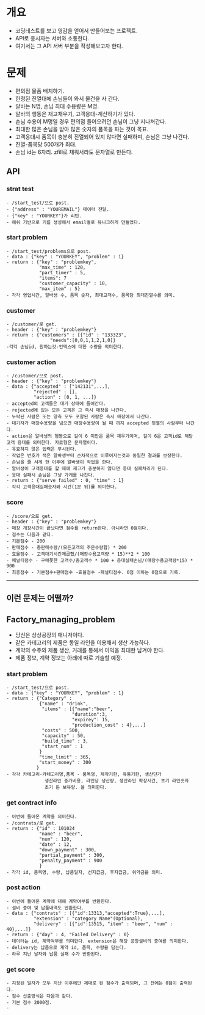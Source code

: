 # 개요
- 코딩테스트를 보고 영감을 얻어서 만들어보는 프로젝트.
- API로 응시자는 서버와 소통한다.
- 여기서는 그 API 서버 부분을 작성해보고자 한다.
# 문제
- 편의점 물품 배치하기.
- 한정된 진열대에 손님들이 와서 물건을 사 간다.
- 알바는 N명, 손님 최대 수용량은 M명.
- 알바의 행동은 재고채우기, 고객응대-계산하기가 있다.
- 손님 수용이 M명일 경우 편의점 들어오려던 손님이 그냥 지나쳐간다.
- 최대한 많은 손님을 받아 많은 숫자의 품목을 파는 것이 목표.
- 고객응대시 품목이 충분히 진열되어 있지 않다면 실패하며, 손님은 그냥 나간다.
- 진열-품목당 500개가 최대. 
- 손님 id는 6자리. zfill로 채워서라도 문자열로 만든다.

## API
### strat test
    - /start_test/으로 post.
    - {"address" : "YOUREMAIL"} 데이터 전달.
    - {"key" : "YOURKEY"}가 리턴.
    - 해쉬 기반으로 키를 생성해서 email별로 유니크하게 만들었다.

### start problem
    - /start_test/problems으로 post.
    - data : {"key" : "YOURKEY", "problem" : 1}
    - return : {"key" : "problemkey",
                "max_time" : 120,
                "part_timer" : 5,
                "items": 7
                "customer_capacity" : 10,
                "max_item" : 5}
    - 각각 영업시간, 알바생 수, 품목 숫자, 최대고객수, 품목당 최대진열수를 의미.

### customer
    - /customer/로 get.
    - header : {"key" : "problemkey"}
    - return : {"customers" : [{"id" : "133323", 
                    "needs":[0,0,1,1,2,1,0]}
    -각각 손님id, 원하는것-인덱스에 대한 수량을 의미한다.

### customer action
    - /customer/으로 post.
    - header : {"key" : "problemkey"}
    - data : {"accepted" : ["142131",...],
              "rejected" : [],
              "action" : [0, 1, ...]}
    - accepted의 고객들은 대기 상태에 들어간다.
    - rejected에 있는 모든 고객은 그 즉시 매장을 나간다.
    - 누락된 사람은 또는 양측 모두 포함된 사람은 즉시 매장에서 나간다.
    - 대기자가 매장수용량을 넘으면 매장수용량이 될 때 까지 accepted 뒷열의 사람부터 나간다.
    - action은 알바생의 행동으로 길이 6 미만은 품목 채우기이며, 길이 6은 고객id로 해당 고객 응대를 의미한다. 자료형은 문자열이다.
    - 유효하지 않은 입력은 무시된다.
    - 작업은 번호가 적은 알바생부터 순차적으로 이루어지는것과 동일한 결과를 보장한다.
    - 손님을 줄 서게 한 이후에 알바생이 작업을 한다.
    - 알바생이 고객응대를 할 때에 재고가 충분하지 않다면 응대 실패처리가 된다.
    - 응대 실패시 손님은 그냥 가게를 나간다.
    - return : {"serve failed" : 0, "time" : 1}
    - 각각 고객응대실패숫자와 시간(1분 뒤)를 의미한다.

### score
    - /score/으로 get.
    - header : {"key" : "problemkey"}
    - 매장 개장시간이 끝났다면 점수를 return한다. 아니라면 0점이다.
    - 점수는 다음과 같다.
    - 기본점수 - 200
    - 판매점수 - 총판매수량/(모든고객의 주문수량합) * 200
    - 효율점수 - 고객대기시간제곱합/(매장수용고객량 * 15)**2 * 100
    - 페널티점수 - 구매못한 고객수/총고객수 * 100 + 응대실패손님/(매장수용고객량*15) * 900
    - 최종점수 - 기본점수+판매점수 -효율점수 -페널티점수. 0점 이하는 0점으로 기록.
    

--------------------

## 이런 문제는 어떨까?
## Factory_managing_problem
- 당신은 상상공장의 매니저이다.
- 같은 카테고리의 제품은 동일 라인을 이용해서 생산 가능하다.
- 계약의 수주와 제품 생산, 거래를 통해서 이익을 최대한 남겨야 한다.
- 제품 정보, 계약 정보는 아래에 따로 기술할 예정.
### start problem
    - /start_test/으로 post.
    - data : {"key" : "YOURKEY", "problem" : 1}
    - return : {"Category" :
                {"name" : "drink",
                 "items" : [{"name":"beer",
                            "duration":3,
                            "expirey": 15,
                            "production_cost" : 4},...]
                 "costs" : 500,
                 "capacity" : 50,
                 "build_time" : 3,
                 "start_num" : 1
                }
                "time_limit" : 365,
                "start_money" : 300
               }
    - 각각 카테고리-카테고리명,품목 - 품목명, 제작기한, 유통기한, 생산단가
                  생산라인 증가비용, 라인당 생산량, 생산라인 확장시간, 초기 라인숫자
                  초기 돈 보유량. 을 의미한다.

### get contract info
    - 이번에 들어온 계약을 의미한다.
    - /contrats/로 get.
    - return : {"id" : 101024
                "name" : "beer",
                "num" : 120,
                "date" : 12,
                "down_payment" : 300,
                "partial_payment" : 300,
                "penalty_payment" : 900
                }
    - 각각 id, 품목명, 수량, 납품일자, 선지급금, 후지급금, 위약금을 의미.
    
### post action
    - 이번에 들어온 계약에 대해 계약여부를 반환한다.
    - 설비 증여 및 납품내역도 반환한다.
    - data : {"contrats" : [{"id":13313,"accepted":True},...],
              "extension" : "category Name"(Optional),
              "delivery" : [{"id":13515, "item" : "beer", "num" : 40},...]}
    - return : {"day" : 4, "Failed Delivery" : 0}
    - 데이터는 id, 계약여부를 의미한다. extension은 해당 공장설비의 증여를 의미한다.
    - delivery는 납품으로 계약 id, 품목, 수량을 담는다.
    - 하루 지난 날자와 납품 실패 수가 반환된다.

### get score
    - 지정된 일자가 모두 지난 이후에만 제대로 된 점수가 출력되며, 그 전에는 0점이 출력된다.
    - 점수 산출방식은 다음과 같다.
    - 기본 점수 2000점.
    - 